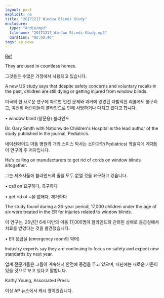 ```yaml
---
layout: post
explicit: no
title: "20171217 Window Blinds Study"
enclosure:
  type: "Audio/mp3"
  filename: "20171217_Window Blinds Study.mp3"
  duration: "00:00:46"
tags: ap_news
---
```


[Ref](www.hackers.co.kr/?c=s_eng/eng_con…iframe=&uid=5537)



They are used in countless homes.

그것들은 수많은 가정에서 사용되고 있습니다.



A new US study says that despite safety concerns and voluntary recalls in the past, children are still dying or getting injured from window blinds.

미국의 한 새로운 연구에 따르면 안전 문제와 과거에 있었던 자발적인 리콜에도 불구하고, 여전히 어린이들이 블라인드로 인해 사망하거나 다치고 있다고 합니다.

• window blind (창문용) 블라인드



Dr. Gary Smith with Nationwide Children's Hospital is the lead author of the study published in the journal, Pediatrics.

네이션와이드 아동 병원의 개리 스미스 박사는 소아과학(Pediatrics) 학술지에 게재된 이 연구의 주 저자입니다.



He's calling on manufacturers to get rid of cords on window blinds altogether.

그는 제조사들에 블라인드의 줄을 모두 없앨 것을 요구하고 있습니다.

• call on 요구하다, 촉구하다 

• get rid of ~을 없애다, 제거하다



The study found during a 26-year period, 17,000 children under the age of six were treated in the ER for injuries related to window blinds.

이 연구는, 26년간 6세 미만의 아동 17,000명이 블라인드와 관련된 상해로 응급실에서 치료를 받았다는 것을 발견했습니다.

• ER 응급실 (emergency room의 약어)



Industry experts say they are continuing to focus on safety and expect new standards by next year.

업계 전문가들은 그들이 계속해서 안전에 중점을 두고 있으며, 내년에는 새로운 기준이 있을 것으로 보고 있다고 말합니다.



Kathy Young, Associated Press.

이상 AP 뉴스에서 캐시 영이었습니다.


